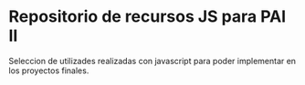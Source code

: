 # Repositorio de recursos JS para PAI II
Seleccion de utilizades realizadas con javascript para poder implementar en los proyectos finales.  


